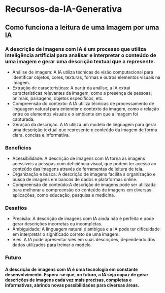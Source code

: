 # Recursos-da-IA-Generativa
## Como funciona a leitura de uma Imagem por uma IA
### A descrição de imagens com IA é um processo que utiliza inteligência artificial para analisar e interpretar o conteúdo de uma imagem e gerar uma descrição textual que a represente.
* Análise de imagem: A IA utiliza técnicas de visão computacional para identificar objetos, cores, texturas, formas e outros elementos visuais na imagem.
* Extração de características: A partir da análise, a IA extrai características relevantes da imagem, como a presença de pessoas, animais, paisagens, objetos específicos, etc.
* Compreensão do contexto: A IA utiliza técnicas de processamento de linguagem natural para entender o contexto da imagem, como a relação entre os elementos visuais e o ambiente em que a imagem foi capturada.
* Geração da descrição: A IA utiliza um modelo de linguagem para gerar uma descrição textual que represente o conteúdo da imagem de forma clara, concisa e informativa.
### Benefícios 
* Acessibilidade: A descrição de imagens com IA torna as imagens acessíveis a pessoas com deficiência visual, que podem ter acesso ao conteúdo das imagens através de ferramentas de leitura de tela.
* Organização e busca: A descrição de imagens facilita a organização e busca de imagens em bancos de dados e plataformas online.
* Compreensão de conteúdo:A descrição de imagens pode ser utilizada para melhorar a compreensão do conteúdo de imagens em diversas aplicações, como educação, pesquisa e medicina.
### Desafios
* Precisão: A descrição de imagens com IA ainda não é perfeita e pode gerar descrições incorretas ou incompletas.
* Ambiguidade: A linguagem natural é ambigua e a IA pode ter dificuldade em interpretar o significado correto de uma imagem.
* Viés: A IA pode apresentar viés em suas descrições, dependendo dos dados utilizados para treinar o modelo.

### Futuro 
#### A descrição de imagens com IA é uma tecnologia em constante desenvolvimento. Espera-se que, no futuro, a IA seja capaz de gerar descrições de imagens cada vez mais precisas, completas e informativas, abrindo novas possibilidades para diversas áreas.
